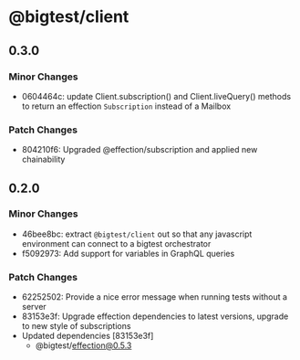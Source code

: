# @bigtest/client

## 0.3.0

### Minor Changes

- 0604464c: update Client.subscription() and Client.liveQuery() methods to return
  an effection `Subscription` instead of a Mailbox

### Patch Changes

- 804210f6: Upgraded @effection/subscription and applied new chainability

## 0.2.0

### Minor Changes

- 46bee8bc: extract `@bigtest/client` out so that any javascript environment can
  connect to a bigtest orchestrator
- f5092973: Add support for variables in GraphQL queries

### Patch Changes

- 62252502: Provide a nice error message when running tests without a server
- 83153e3f: Upgrade effection dependencies to latest versions, upgrade to new style of subscriptions
- Updated dependencies [83153e3f]
  - @bigtest/effection@0.5.3
